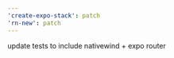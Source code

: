 ```yaml
---
'create-expo-stack': patch
'rn-new': patch
---
```


update tests to include nativewind + expo router
